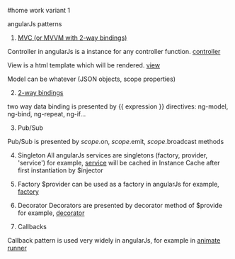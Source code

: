 #home work variant 1

angularJs patterns

1. [MVC (or MVVM with 2-way bindings)](mvvm.md)

Controller in angularJs is a instance for any controller function. [controller](./src/controller.js)

View is a html template which will be rendered. [view](./src/view.html)

Model can be whatever (JSON objects, scope properties)

2. [2-way bindings](2way.md)

two way data binding is presented by {{ expression }}
directives: ng-model, ng-bind, ng-repeat, ng-if...

3. Pub/Sub

Pub/Sub is presented by $scope.$on, $scope.$emit, $scope.$broadcast methods


4. Singleton
All angularJs services are singletons (factory, provider, 'service')
for example, [service](./src/service.js) will be cached in Instance Cache after first instantiation by $injector


5. Factory
$provider can be used as a factory in angularJs
for example, [factory](./src/factory.js)

6. Decorator
Decorators are presented by decorator method of $provide
for example, [decorator](https://github.com/angular/angular.js/blob/291d7c467fba51a9cb89cbeee62202d51fe64b09/src/ngTouch/directive/ngClick.js#L44)


7. Callbacks

Callback pattern is used very widely in angularJs, for example in [animate runner](https://github.com/angular/angular.js/blob/291d7c467fba51a9cb89cbeee62202d51fe64b09/src/ngAnimate/animateRunner.js#L20) 


